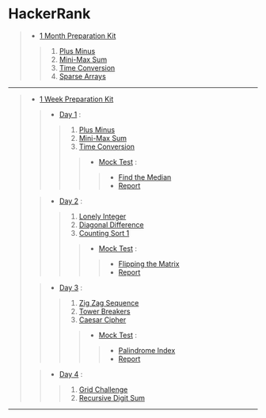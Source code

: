 # HackerRank
> - [1 Month Preparation Kit](./1_Month_Preparation_Kit/)
>> 1. [Plus Minus](1_Month_Preparation_Kit/Plus_Minus.cpp)
>> 2. [Mini-Max Sum](./1_Month_Preparation_Kit/Mini-Max_Sum.cpp)
>> 3. [Time Conversion](./1_Month_Preparation_Kit/Time_Conversion.cpp)
>> 4. [Sparse Arrays](./1_Month_Preparation_Kit/Sparse_Arrays.cpp)
>
---
>
> - [1 Week Preparation Kit](./1_Week_Preparation_Kit/)
>> - [Day 1](./1_Week_Preparation_Kit/Day1/) :
>>> 1. [Plus Minus](1_Week_Preparation_Kit/Day1/Plus_Minus.cpp)
>>> 2. [Mini-Max Sum](./1_Week_Preparation_Kit/Day1/Mini-Max_Sum.cpp)
>>> 3. [Time Conversion](./1_Week_Preparation_Kit/Day1/Time_Conversion.cpp)
>>>> - [Mock Test](./1_Week_Preparation_Kit/Day1/Mock_Test/) :
>>>>> * [Find the Median](./1_Week_Preparation_Kit/Day1/Mock_Test/Mock_Test-Find_the_Median.cpp)
>>>>> * [Report](./1_Week_Preparation_Kit/Day1/Mock_Test/Report_shaharas30-Mock_Test-Find_the_Median.pdf)
>>>>
>>>
>>
>
>> - [Day 2](./1_Week_Preparation_Kit/Day2/) :
>>> 1. [Lonely Integer](./1_Week_Preparation_Kit/Day2/Lonely_Integer.cpp)
>>> 2. [Diagonal Difference](./1_Week_Preparation_Kit/Day2/Diagonal_Difference.cpp)
>>> 3. [Counting Sort 1](./1_Week_Preparation_Kit/Day2/Counting_Sort_1.cpp)
>>>> - [Mock Test](./1_Week_Preparation_Kit/Day2/Mock_Test/) :
>>>>> * [Flipping the Matrix](./1_Week_Preparation_Kit/Day2/Mock_Test/Mock_Test-Flipping_the_Matrix.cpp)
>>>>> * [Report](./1_Week_Preparation_Kit/Day2/Mock_Test/Report_shaharas30-Mock_Test-Flipping_the_Matrix.pdf)
>>>>
>>>
>>
>
>> - [Day 3](./1_Week_Preparation_Kit/Day3/) :
>>> 1. [Zig Zag Sequence](./1_Week_Preparation_Kit/Day3/Zig_Zag_Sequence.cpp)
>>> 2. [Tower Breakers](./1_Week_Preparation_Kit/Day3/Tower_Breakers.cpp)
>>> 3. [Caesar Cipher](./1_Week_Preparation_Kit/Day3/Caesar_Cipher.cpp)
>>>> - [Mock Test](./1_Week_Preparation_Kit/Day3/Mock_Test/) :
>>>>> * [Palindrome Index](./1_Week_Preparation_Kit/Day3/Mock_Test/Mock_Test-Palindrome_Index.cpp)
>>>>> * [Report](./1_Week_Preparation_Kit/Day3/Mock_Test/Report_shaharas30-Mock_Test-Palindrome_Index.pdf)
>>>>
>>>
>>
>
>> - [Day 4](./1_Week_Preparation_Kit/Day4/) :
>>> 1. [Grid Challenge](./1_Week_Preparation_Kit/Day4/Grid_Challenge.cpp)
>>> 2. [Recursive Digit Sum](./1_Week_Preparation_Kit/Day4/Recursive_Digit_Sum.cpp)
>
---
>
